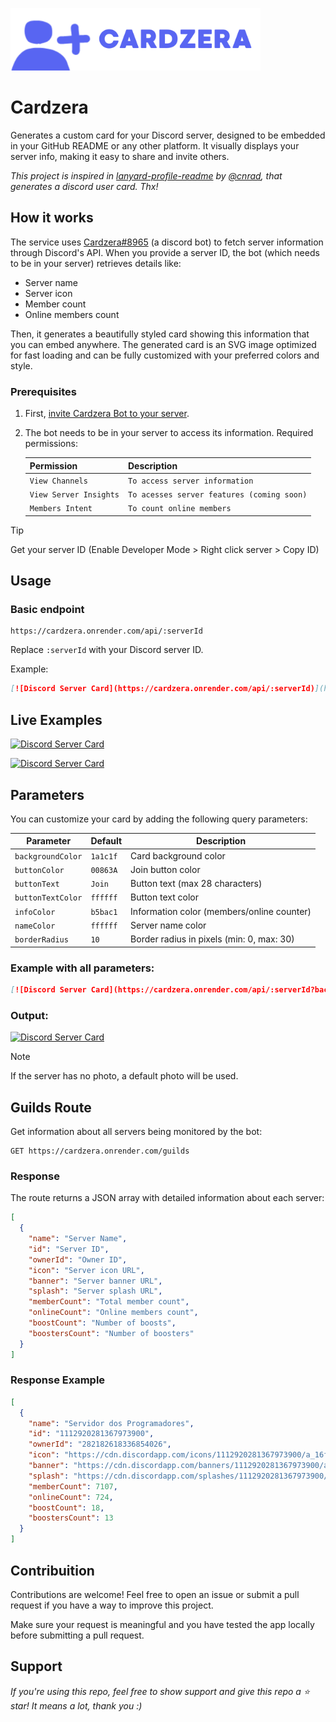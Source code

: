 <p align="left">
  <img src="src/public/logo.png" alt="CardzeraLogo" width="400">
</p>

# Cardzera

Generates a custom card for your Discord server, designed to be embedded in your GitHub README or any other platform. It visually displays your server info, making it easy to share and invite others.

_This project is inspired in [lanyard-profile-readme](https://github.com/cnrad/lanyard-profile-readme) by [@cnrad](https://github.com/cnrad), that generates a discord user card. Thx!_

## How it works

The service uses [Cardzera#8965](https://discord.com/users/1368283106276147200) (a discord bot) to fetch server information through Discord's API. When you provide a server ID, the bot (which needs to be in your server) retrieves details like:

- Server name
- Server icon
- Member count
- Online members count

Then, it generates a beautifully styled card showing this information that you can embed anywhere. The generated card is an SVG image optimized for fast loading and can be fully customized with your preferred colors and style.

### Prerequisites

1. First, [invite Cardzera Bot to your server](https://discord.com/oauth2/authorize?client_id=1368283106276147200&permissions=525312&integration_type=0&scope=bot).
2. The bot needs to be in your server to access its information. Required permissions:

   | Permission             | Description                                |
   | ---------------------- | ------------------------------------------ |
   | `View Channels`        | `To access server information`             |
   | `View Server Insights` | `To acesses server features (coming soon)` |
   | `Members Intent`       | `To count online members`                  |

> [!TIP]
> Get your server ID (Enable Developer Mode > Right click server > Copy ID)

## Usage

### Basic endpoint

```
https://cardzera.onrender.com/api/:serverId
```

Replace `:serverId` with your Discord server ID.

Example:

```markdown
[![Discord Server Card](https://cardzera.onrender.com/api/:serverId)](https://discord.gg/serverInviteCode)
```

## Live Examples

[![Discord Server Card](https://cardzera.onrender.com/api/1376926676184858716)](https://discord.gg/GU9GjTdNDf)

[![Discord Server Card](https://cardzera.onrender.com/api/1112920281367973900)](https://discord.gg/t86nFuCrbj)

## Parameters

You can customize your card by adding the following query parameters:

| Parameter         | Default  | Description                                |
| ----------------- | -------- | ------------------------------------------ |
| `backgroundColor` | `1a1c1f` | Card background color                      |
| `buttonColor`     | `00863A` | Join button color                          |
| `buttonText`      | `Join`   | Button text (max 28 characters)            |
| `buttonTextColor` | `ffffff` | Button text color                          |
| `infoColor`       | `b5bac1` | Information color (members/online counter) |
| `nameColor`       | `ffffff` | Server name color                          |
| `borderRadius`    | `10`     | Border radius in pixels (min: 0, max: 30)  |

### Example with all parameters:

```markdown
[![Discord Server Card](https://cardzera.onrender.com/api/:serverId?backgroundColor=1a1c1f&buttonColor=5865f2&buttonText=Join%20Now&buttonTextColor=ffffff&infoColor=b5bac1&nameColor=ffffff&borderRadius=15)](https://discord.gg/serverInviteCode)
```

### Output:

[![Discord Server Card](https://cardzera.onrender.com/api/1376926676184858716?backgroundColor=ffffff&buttonColor=000000&buttonText=Star%20the%20repository&buttonTextColor=ffffff&infoColor=353535&nameColor=000000&borderRadius=15)](https://discord.gg/GU9GjTdNDf)

> [!NOTE]
> If the server has no photo, a default photo will be used.

## Guilds Route

Get information about all servers being monitored by the bot:

```
GET https://cardzera.onrender.com/guilds
```

### Response

The route returns a JSON array with detailed information about each server:

```json
[
  {
    "name": "Server Name",
    "id": "Server ID",
    "ownerId": "Owner ID",
    "icon": "Server icon URL",
    "banner": "Server banner URL",
    "splash": "Server splash URL",
    "memberCount": "Total member count",
    "onlineCount": "Online members count",
    "boostCount": "Number of boosts",
    "boostersCount": "Number of boosters"
  }
]
```

### Response Example

```json
[
  {
    "name": "Servidor dos Programadores",
    "id": "1112920281367973900",
    "ownerId": "282182618336854026",
    "icon": "https://cdn.discordapp.com/icons/1112920281367973900/a_16f751425469d6b40897500a71967e6b.gif",
    "banner": "https://cdn.discordapp.com/banners/1112920281367973900/a_16c5b67a8a6b891bea44c5f0c45a22b1.gif",
    "splash": "https://cdn.discordapp.com/splashes/1112920281367973900/473678c810575b5bb2783af9dbfe1752.webp",
    "memberCount": 7107,
    "onlineCount": 724,
    "boostCount": 18,
    "boostersCount": 13
  }
]
```

## Contribuition

Contributions are welcome! Feel free to open an issue or submit a pull request if you have a way to improve this project.

Make sure your request is meaningful and you have tested the app locally before submitting a pull request.

## Support

_If you're using this repo, feel free to show support and give this repo a ⭐ star! It means a lot, thank you :)_
